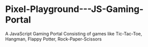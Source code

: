 # Pixel-Playground---JS-Gaming-Portal
A JavaScript Gaming Portal Consisting of games like Tic-Tac-Toe, Hangman, Flappy Potter, Rock-Paper-Scissors
